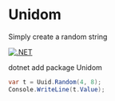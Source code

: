 # Unidom
Simply create a random string

[![.NET](https://github.com/hrsh/Unidom/actions/workflows/dotnet.yml/badge.svg)](https://github.com/hrsh/Unidom/actions/workflows/dotnet.yml)

dotnet add package Unidom

```csharp
var t = Uuid.Random(4, 8);
Console.WriteLine(t.Value);
```
